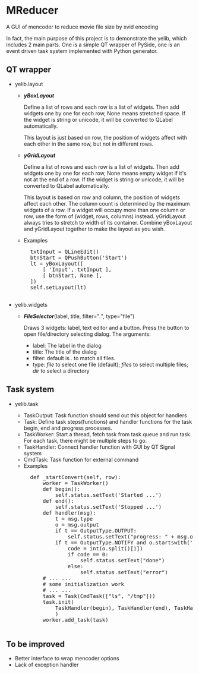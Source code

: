 MReducer
========

A GUI of mencoder to reduce movie file size by xvid encoding

In fact, the main purpose of this project is to demonstrate the yelib, which includes 2 main parts. One is a simple QT wrapper of PySide, one is an event driven task system implemented with Python generator.


QT wrapper
--------
- yelib.layout 

	- ***yBoxLayout***

		Define a list of rows and each row is a list of widgets. Then add widgets one by one for each row, None means stretched space. If the widget is string or unicode, it will be converted to QLabel automatically.

		This layout is just based on row, the position of widgets affect with each other in the same row, but not in different rows. 

	- ***yGridLayout***

		Define a list of rows and each row is a list of widgets.
		Then add widgets one by one for each row, None means empty widget if it's not at the end of a row. If the widget is string or unicode, it will be converted to QLabel automatically.

		This layout is based on row and column, the position of widgets affect each other. The column count is determined by the maximum widgets of a row. If a widget will occupy more than one column or row, use the form of (widget, rows, columns) instead. yGridLayout always tries to stretch to width of its container. Combine yBoxLayout and yGridLayout together to make the layout as you wish.

	- Examples
		<pre>
		txtInput = QLineEdit()
		btnStart = QPushButton('Start')
		lt = yBoxLayout([
		    [ 'Input', txtInput ],
			[ btnStart, None ],
		])
		self.setLayout(lt)
		</pre>


- yelib.widgets

	- ***FileSelector***(label, title, filter="*.*", type="file")

		Draws 3 widgets: label, text editor and a button. Press the button to open file/directory selecting dialog. The arguments:
		- label: The label in the dialog
		- title: The title of the dialog
		- filter: default is *.* to match all files.
		- type: *file* to select one file (default); *files* to select multiple files; *dir* to select a directory

Task system
--------
- yelib.task

	- TaskOutput: Task function should send out this object for handlers
	- Task: Define task steps(functions) and handler functions for the task begin, end and progress processes.
	- TaskWorker: Start a thread, fetch task from task queue and run task. For each task, there might be multiple steps to go. 
	- TaskHandler: Connect handler function with GUI by QT Signal system
	- CmdTask: Task function for external command
	- Examples
		<pre>
	    def _startConvert(self, row):
	        worker = TaskWorker()
	        def begin():
				self.status.setText('Started ...')
	        def end():
				self.status.setText('Stopped ...')
	        def handler(msg):
				t = msg.type
				o = msg.output
	            if t == OutputType.OUTPUT:
					self.status.setText("progress: " + msg.output)
	            if t == OutputType.NOTIFY and o.startswith('EXIT '):
	                code = int(o.split()[1])
	                if code == 0:
						self.status.setText("done")
	                else:
						self.status.setText("error")
			# ... ...
			# some initialization work
			# ... ...
	        task = Task(CmdTask(["ls", "/tmp"]))
	        task.init(
	        	TaskHandler(begin), TaskHandler(end), TaskHandler(handler)
	            )
	        worker.add_task(task)
		</pre>

To be improved
--------
- Better interface to wrap mencoder options
- Lack of exception handler

